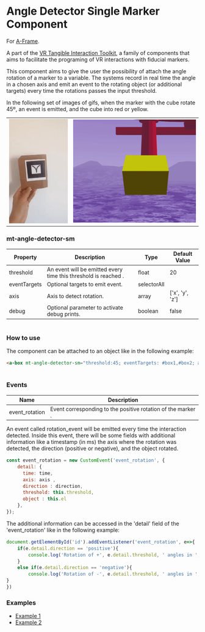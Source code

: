 # Angle Detector Single Marker Component
For [A-Frame](https://aframe.io).

A part of the [VR Tangible Interaction Toolkit](../), a family of components that aims to facilitate the programing of VR interactions with fiducial markers.

This component aims to give the user the possibility of attach the angle rotation of a marker to a variable. The systems record in real time the angle in a chosen axis and emit an event to the rotating object (or additional targets) every time the rotations passes the input threshold.

In the following set of images of gifs, when the marker with the cube rotate 45º, an event is emitted, and the cube into red or yellow.

|||
|------------|-------------|
| ![](images/rotate.gif) | ![](images/rotate_vr.gif)  | 



### mt-angle-detector-sm
| Property | Description | Type | Default Value |
| -------- | ----------------- | ---- |------------- |
| threshold | An event will be emitted every time this threshold is reached . | float | 20    |
| eventTargets | Optional targets to emit event. | selectorAll |  |
| axis | Axis to detect rotation. | array | ['x', 'y', 'z'] |
| debug | Optional parameter to activate debug prints. | boolean  |false |

#
### How to use
The component can be attached to an object like in the following example:
```html
<a-box mt-angle-detector-sm="threshold:45; eventTargets: #box1,#box2; axis:x,y; debug: True" ></a-box>
```

#
### Events

| Name | Description |
| -------- | ----------------- |
| event_rotation | Event corresponding to the positive rotation of the marker . |

An event called rotation_event will be emitted every time the interaction detected. Inside this event, there will be some fields with additional information like a timestamp (in ms) the axis where the rotation was detected, the direction (positive or negative), and the object rotated.
```js
const event_rotation = new CustomEvent('event_rotation', {
    detail: {
      time: time,
      axis: axis ,
      direction : direction,
      threshold: this.threshold,
      object : this.el
    },
});
```

The additional information can be accessed in the 'detail' field of the 'event_rotation' like in the following example:
```js
document.getElementById('id').addEventListener('event_rotation', e=>{
    if(e.detail.direction == 'positive'){
        console.log('Rotation of +', e.detail.threshold, ' angles in ', e.detail.axis, ' axis.')
    }   
    else if(e.detail.direction == 'negative'){
        console.log('Rotation of -', e.detail.threshold, ' angles in ', e.detail.axis, ' axis.')    
}
})
```



### Examples

* [Example 1](examples/example1.html)
* [Example 2](examples/example2.html)